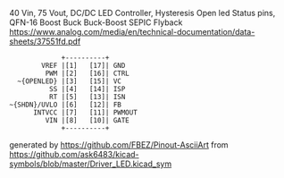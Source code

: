 40 Vin, 75 Vout, DC/DC LED Controller, Hysteresis Open led Status pins, QFN-16
Boost Buck Buck-Boost SEPIC Flyback
https://www.analog.com/media/en/technical-documentation/data-sheets/37551fd.pdf


	             +----------+
	        VREF |[1]   [17]| GND
	         PWM |[2]   [16]| CTRL
	  ~{OPENLED} |[3]   [15]| VC
	          SS |[4]   [14]| ISP
	          RT |[5]   [13]| ISN
	~{SHDN}/UVLO |[6]   [12]| FB
	      INTVCC |[7]   [11]| PWMOUT
	         VIN |[8]   [10]| GATE
	             +----------+


generated by https://github.com/FBEZ/Pinout-AsciiArt from https://github.com/ask6483/kicad-symbols/blob/master/Driver_LED.kicad_sym